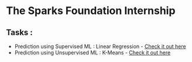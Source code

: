 # The Sparks Foundation Internship
## Tasks :
* Prediction using Supervised ML : Linear Regression - [Check it out here](https://nbviewer.jupyter.org/github/kulkarniprajwal/TheSparksFoundationInternship/blob/master/Task%201/TSF_Task1.ipynb)
* Prediction using Unsupervised ML : K-Means - [Check it out here](https://nbviewer.jupyter.org/github/kulkarniprajwal/TheSparksFoundationInternship/blob/master/Task%202/KMeans.ipynb)
